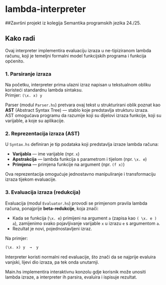 # lambda-interpreter
##Završni projekt iz kolegija Semantika programskih jezika 24./25.


## Kako radi

Ovaj interpreter implementira evaluaciju izraza u ne-tipiziranom lambda računu, koji je temeljni formalni model funkcijskih programa i funkcija općenito.

### 1. Parsiranje izraza

Na početku, interpreter prima ulazni izraz napisan u tekstualnom obliku koristeći standardnu lambda sintaksu.  
Primjer: `(\x. x) y`

Parser (modul `Parser.hs`) pretvara ovaj tekst u strukturirani oblik poznat kao **AST** (Abstract Syntax Tree) — stablo koje predstavlja strukturu izraza.  
AST omogućava programu da razumije koji su dijelovi izraza funkcije, koji su varijable, a koje su aplikacije.

### 2. Reprezentacija izraza (AST)

U `Syntax.hs` definiran je tip podataka koji predstavlja izraze lambda računa:

- **Varijabla** — ime varijable (npr. `x`)
- **Apstrakcija** — lambda funkcija s parametrom i tijelom (npr. `\x. e`)
- **Primjena** — primjena funkcije na argument (npr. `(f x)`)

Ova reprezentacija omogućuje jednostavno manipuliranje i transformaciju izraza tijekom evaluacije.

### 3. Evaluacija izraza (redukcija)

Evaluacija (modul `Evaluator.hs`) provodi se primjenom pravila lambda računa, ponajprije **beta-redukcije**, koja znači:

- Kada se funkcija (`\x. e`) primijeni na argument `a` (zapisa kao `( \x. e ) a`), zamijenimo svako pojavljivanje varijable `x` u izrazu `e` s argumentom `a`.
- Rezultat je novi, pojednostavljeni izraz.

Na primjer:

```haskell
(\x. x) y  →  y
```

Interpreter koristi normalni red evaluacije, što znači da se najprije evaluira vanjski, lijevi dio izraza, pa tek onda unutarnji.

Main.hs implementira interaktivnu konzolu gdje korisnik može unositi lambda izraze, a interpreter ih parsira, evaluira i ispisuje rezultat.
